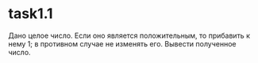 # task1.1
Дано целое число. Если оно является положительным, то прибавить к нему 1; в противном
случае не изменять его. Вывести полученное число.
